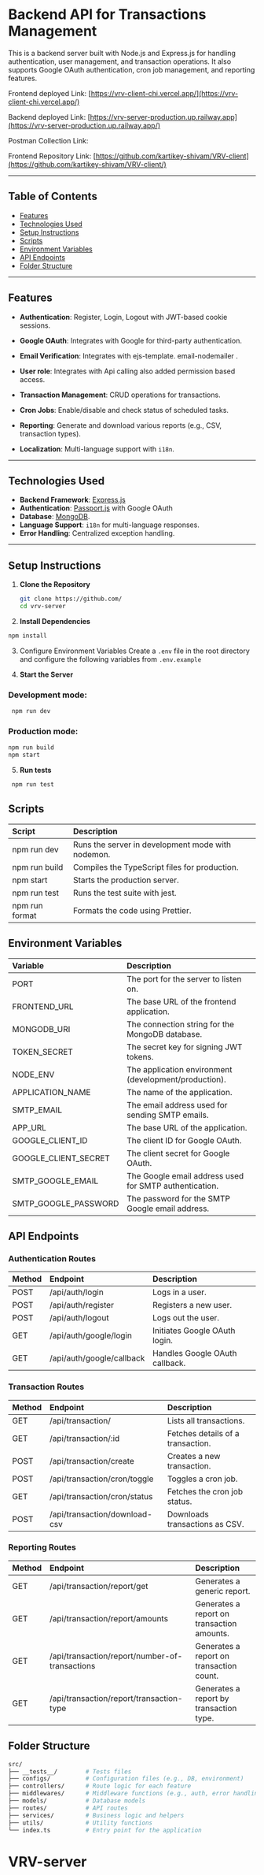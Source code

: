 # Backend API for Transactions Management

This is a backend server built with Node.js and Express.js for handling authentication, user management, and transaction operations. It also supports Google OAuth authentication, cron job management, and reporting features.

Frontend deployed Link: [https://vrv-client-chi.vercel.app/](https://vrv-client-chi.vercel.app/)

Backend deployed Link: [https://vrv-server-production.up.railway.app](https://vrv-server-production.up.railway.app/)

Postman Collection Link: []()

Frontend Repository Link: [https://github.com/kartikey-shivam/VRV-client](https://github.com/kartikey-shivam/VRV-client/)

---

## Table of Contents
- [Features](#features)
- [Technologies Used](#technologies-used)
- [Setup Instructions](#setup-instructions)
- [Scripts](#scripts)
- [Environment Variables](#environment-variables)
- [API Endpoints](#api-endpoints)
- [Folder Structure](#folder-structure)

---

## Features
- **Authentication**: Register, Login, Logout with JWT-based cookie sessions.
- **Google OAuth**: Integrates with Google for third-party authentication.
- **Email Verification**: Integrates with ejs-template. email-nodemailer .
- **User role**: Integrates with Api calling also added permission based access.

- **Transaction Management**: CRUD operations for transactions.
- **Cron Jobs**: Enable/disable and check status of scheduled tasks.
- **Reporting**: Generate and download various reports (e.g., CSV, transaction types).
- **Localization**: Multi-language support with `i18n`.

---

## Technologies Used
- **Backend Framework**: [Express.js](https://expressjs.com/)
- **Authentication**: [Passport.js](http://www.passportjs.org/) with Google OAuth
- **Database**: [MongoDB](https://www.mongodb.com/).
- **Language Support**: `i18n` for multi-language responses.
- **Error Handling**: Centralized exception handling.

---

## Setup Instructions

1. **Clone the Repository**
   ```bash
   git clone https://github.com/
   cd vrv-server
   ```

2. **Install Dependencies**
  ```bash
  npm install
  ```
3. Configure Environment Variables Create a ```.env``` file in the root directory and configure the following variables from ```.env.example```

4. **Start the Server**
### Development mode:
 ```bash
  npm run dev
  ```
### Production mode:
```bash
npm run build
npm start
```
5. **Run tests**
  ```bash
   npm run test
   ```

## Scripts

|Script|Description|
| :-------- | :------- |
|npm run dev| Runs the server in development mode with nodemon.
|npm run build|	Compiles the TypeScript files for production.
|npm start|	Starts the production server.
|npm run test	|Runs the test suite with jest.
|npm run format	|Formats the code using Prettier.

## Environment Variables

|Variable|Description|
| :-------- | :------- |
|PORT|	The port for the server to listen on.|
|FRONTEND_URL|	The base URL of the frontend application.|
|MONGODB_URI|	The connection string for the MongoDB database.|
|TOKEN_SECRET|	The secret key for signing JWT tokens.|
|NODE_ENV|	The application environment (development/production).|
|APPLICATION_NAME|	The name of the application.|
|SMTP_EMAIL|	The email address used for sending SMTP emails.|
|APP_URL|	The base URL of the application.|
|GOOGLE_CLIENT_ID|	The client ID for Google OAuth.|
|GOOGLE_CLIENT_SECRET|	The client secret for Google OAuth.|
|SMTP_GOOGLE_EMAIL|	The Google email address used for SMTP authentication.|
|SMTP_GOOGLE_PASSWORD|	The password for the SMTP Google email address.|

## API Endpoints
### Authentication Routes


|Method|Endpoint|	Description|
| :-------- | :------- | :------- |
|POST|	/api/auth/login|	Logs in a user.|
|POST|	/api/auth/register|	Registers a new user.|
|POST|	/api/auth/logout|	Logs out the user.|
|GET|	/api/auth/google/login|	Initiates Google OAuth login.|
|GET|	/api/auth/google/callback|	Handles Google OAuth callback.|

### Transaction Routes
|Method|Endpoint|	Description|
| :-------- | :------- | :------- |
|GET|	/api/transaction/|	Lists all transactions.|
|GET|	/api/transaction/:id|	Fetches details of a transaction.|
|POST|	/api/transaction/create|	Creates a new transaction.|
|POST|	/api/transaction/cron/toggle|	Toggles a cron job.|
|GET|	/api/transaction/cron/status|	Fetches the cron job status.|
|POST|	/api/transaction/download-csv|	Downloads transactions as CSV.|

### Reporting Routes
|Method|Endpoint|	Description|
| :-------- | :------- | :------- |
|GET|	/api/transaction/report/get|	Generates a generic report.|
|GET|	/api/transaction/report/amounts|	Generates a report on transaction amounts.|
|GET|	/api/transaction/report/number-of-transactions|	Generates a report on transaction count.|
|GET|	/api/transaction/report/transaction-type|	Generates a report by transaction type.

## Folder Structure
```bash
src/
├── __tests__/        # Tests files
├── configs/          # Configuration files (e.g., DB, environment)
├── controllers/      # Route logic for each feature
├── middlewares/      # Middleware functions (e.g., auth, error handling)
├── models/           # Database models
├── routes/           # API routes
├── services/         # Business logic and helpers
├── utils/            # Utility functions
└── index.ts          # Entry point for the application
```
# VRV-server
